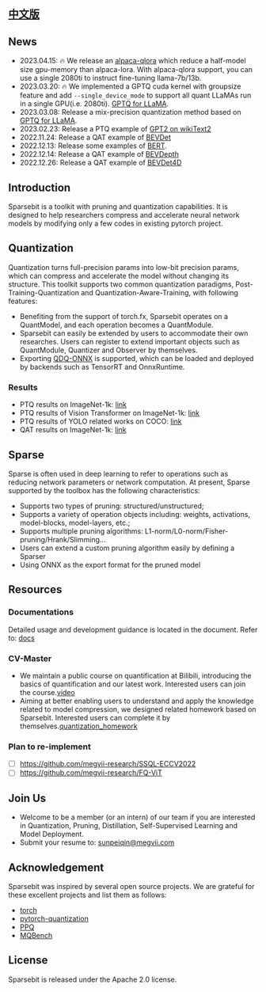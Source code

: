 ## [中文版](https://github.com/megvii-research/Sparsebit/blob/main/README_zh-CN.md)

## News
- 2023.04.15: :fire: We release an [alpaca-qlora](https://github.com/megvii-research/Sparsebit/blob/main/large_language_models/alpaca-qlora) which reduce a half-model size gpu-memory than alpaca-lora. With alpaca-qlora support, you can use a single 2080ti to instruct fine-tuning llama-7b/13b.    
- 2023.03.20: :fire: We implemented a GPTQ cuda kernel with groupsize feature and add `--single_device_mode` to support all quant LLaMAs run in a single GPU(i.e. 2080ti). [GPTQ for LLaMA](https://github.com/megvii-research/Sparsebit/blob/main/large_language_models/llama/quantization).
- 2023.03.08: Release a mix-precision quantization method based on [GPTQ for LLaMA](https://github.com/megvii-research/Sparsebit/blob/main/large_language_models/llama/quantization).
- 2023.02.23: Release a PTQ example of [GPT2 on wikiText2](https://github.com/megvii-research/Sparsebit/blob/main/examples/post_training_quantization/wikitext)
- 2022.11.24: Release a QAT example of [BEVDet](https://github.com/megvii-research/Sparsebit/blob/main/examples/quantization_aware_training/nuscenes/bevdet)
- 2022.12.13: Release some examples of [BERT](https://github.com/megvii-research/Sparsebit/tree/main/examples/post_training_quantization/GLUE/CoLA).
- 2022.12.14: Release a QAT example of [BEVDepth](https://github.com/megvii-research/Sparsebit/blob/main/examples/quantization_aware_training/nuscenes/bevdepth)
- 2022.12.26: Release a QAT example of [BEVDet4D](https://github.com/megvii-research/Sparsebit/blob/main/examples/quantization_aware_training/nuscenes/bevdet4d)


## Introduction
Sparsebit is a toolkit with pruning and quantization capabilities. It is designed to help researchers compress and accelerate neural network models by modifying only a few codes in existing pytorch project.

## Quantization 
Quantization turns full-precision params into low-bit precision params, which can compress and accelerate the model without changing its structure. This toolkit supports two common quantization paradigms, Post-Training-Quantization and Quantization-Aware-Training, with following features:

- Benefiting from the support of torch.fx, Sparsebit operates on a QuantModel, and each operation becomes a QuantModule.
- Sparsebit can easily be extended by users to accommodate their own researches. Users can register to extend important objects such as QuantModule, Quantizer and Observer by themselves.
- Exporting [QDQ-ONNX](https://onnxruntime.ai/docs/tutorials/mobile/helpers/#qdq-format-model-helpers) is supported, which can be loaded and deployed by backends such as TensorRT and OnnxRuntime.

### Results
- PTQ results on ImageNet-1k: [link](https://github.com/megvii-research/Sparsebit/blob/main/examples/post_training_quantization/imagenet1k/basecase/README.md)
- PTQ results of Vision Transformer on ImageNet-1k: [link](https://github.com/megvii-research/Sparsebit/blob/main/examples/post_training_quantization/imagenet1k/deit/README.md)
- PTQ results of YOLO related works on COCO: [link](https://github.com/megvii-research/Sparsebit/blob/main/examples/post_training_quantization/coco2017/yolo_series/README.md)
- QAT results on ImageNet-1k: [link](https://github.com/megvii-research/Sparsebit/blob/main/examples/quantization_aware_training/imagenet1k/README.md)

## Sparse 
Sparse is often used in deep learning to refer to operations such as reducing network parameters or network computation. At present, Sparse supported by the toolbox has the following characteristics:

- Supports two types of pruning: structured/unstructured;
- Supports a variety of operation objects including: weights, activations, model-blocks, model-layers, etc.;
- Supports multiple pruning algorithms: L1-norm/L0-norm/Fisher-pruning/Hrank/Slimming...
- Users can extend a custom pruning algorithm easily by defining a Sparser
- Using ONNX as the export format for the pruned model


## Resources
### Documentations
Detailed usage and development guidance is located in the document. Refer to: [docs](https://sparsebit.readthedocs.io/en/latest/)

### CV-Master
- We maintain a public course on quantification at Bilibili, introducing the basics of quantification and our latest work. Interested users can join the course.[video](https://www.bilibili.com/video/BV13a411p7PC?p=1&vd_source=f746210dbb726509198fbec99dfe7367)
- Aiming at better enabling users to understand and apply the knowledge related to model compression, we designed related homework based on Sparsebit. Interested users can complete it by themselves.[quantization\_homework](https://github.com/megvii-research/Sparsebit/blob/homeworks/homeworks/quant_homework.md)

### Plan to re-implement
* [ ] https://github.com/megvii-research/SSQL-ECCV2022
* [ ] https://github.com/megvii-research/FQ-ViT

## Join Us
- Welcome to be a member (or an intern) of our team if you are interested in Quantization, Pruning, Distillation, Self-Supervised Learning and Model Deployment.
- Submit your resume to: sunpeiqin@megvii.com

## Acknowledgement
Sparsebit was inspired by several open source projects. We are grateful for these excellent projects and list them as follows:
- [torch](https://github.com/pytorch/pytorch/tree/master/torch/quantization)
- [pytorch-quantization](https://github.com/NVIDIA/TensorRT/tree/master/tools/pytorch-quantization)
- [PPQ](https://github.com/openppl-public/ppq)
- [MQBench](https://github.com/ModelTC/MQBench)


## License
Sparsebit is released under the Apache 2.0 license.
